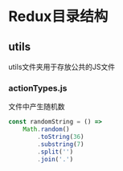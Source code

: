 # Redux目录结构

## utils

utils文件夹用于存放公共的JS文件

### actionTypes.js

文件中产生随机数

```javascript
const randomString = () =>
    Math.random()
        .toString(36)
        .substring(7)
        .split('')
        .join('.')
```